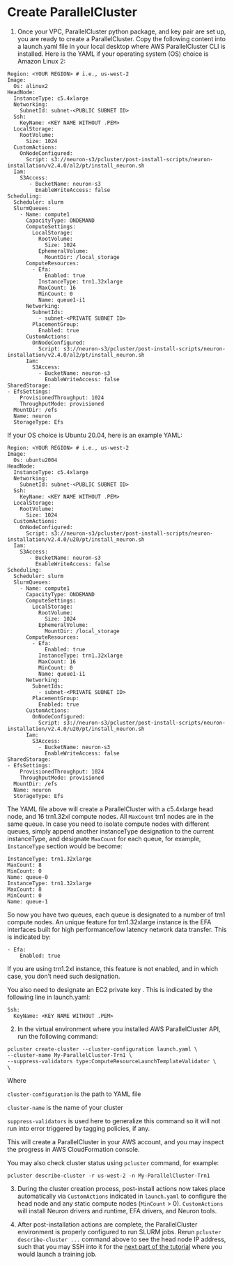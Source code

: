 # Create ParallelCluster

1. Once your VPC, ParallelCluster python package, and key pair are set up, you are ready to create a ParallelCluster. Copy the following content into a launch.yaml file in your local desktop where AWS ParallelCluster CLI is installed. Here is the YAML if your operating system (OS) choice is Amazon Linux 2:

```
Region: <YOUR REGION> # i.e., us-west-2
Image:
  Os: alinux2
HeadNode:
  InstanceType: c5.4xlarge
  Networking:
    SubnetId: subnet-<PUBLIC SUBNET ID>
  Ssh:
    KeyName: <KEY NAME WITHOUT .PEM>
  LocalStorage:
    RootVolume:
      Size: 1024
  CustomActions:
    OnNodeConfigured:
      Script: s3://neuron-s3/pcluster/post-install-scripts/neuron-installation/v2.4.0/al2/pt/install_neuron.sh
  Iam:
    S3Access:
       - BucketName: neuron-s3
         EnableWriteAccess: false
Scheduling:
  Scheduler: slurm
  SlurmQueues:
    - Name: compute1
      CapacityType: ONDEMAND
      ComputeSettings:
        LocalStorage:
          RootVolume:
            Size: 1024
          EphemeralVolume:
            MountDir: /local_storage
      ComputeResources:
        - Efa:
            Enabled: true
          InstanceType: trn1.32xlarge
          MaxCount: 16
          MinCount: 0
          Name: queue1-i1
      Networking:
        SubnetIds:
          - subnet-<PRIVATE SUBNET ID>
        PlacementGroup:
          Enabled: true
      CustomActions:
        OnNodeConfigured:
          Script: s3://neuron-s3/pcluster/post-install-scripts/neuron-installation/v2.4.0/al2/pt/install_neuron.sh
      Iam:
        S3Access:
          - BucketName: neuron-s3
            EnableWriteAccess: false
SharedStorage:
- EfsSettings:
    ProvisionedThroughput: 1024
    ThroughputMode: provisioned
  MountDir: /efs
  Name: neuron
  StorageType: Efs
  ```

If your OS choice is Ubuntu 20.04, here is an example YAML:

```
Region: <YOUR REGION> # i.e., us-west-2
Image:
  Os: ubuntu2004
HeadNode:
  InstanceType: c5.4xlarge
  Networking:
    SubnetId: subnet-<PUBLIC SUBNET ID>
  Ssh:
    KeyName: <KEY NAME WITHOUT .PEM>
  LocalStorage:
    RootVolume:
      Size: 1024
  CustomActions:
    OnNodeConfigured:
      Script: s3://neuron-s3/pcluster/post-install-scripts/neuron-installation/v2.4.0/u20/pt/install_neuron.sh
  Iam:
    S3Access:
       - BucketName: neuron-s3
         EnableWriteAccess: false
Scheduling:
  Scheduler: slurm
  SlurmQueues:
    - Name: compute1
      CapacityType: ONDEMAND
      ComputeSettings:
        LocalStorage:
          RootVolume:
            Size: 1024
          EphemeralVolume:
            MountDir: /local_storage
      ComputeResources:
        - Efa:
            Enabled: true
          InstanceType: trn1.32xlarge
          MaxCount: 16
          MinCount: 0
          Name: queue1-i1
      Networking:
        SubnetIds:
          - subnet-<PRIVATE SUBNET ID>
        PlacementGroup:
          Enabled: true
      CustomActions:
        OnNodeConfigured:
          Script: s3://neuron-s3/pcluster/post-install-scripts/neuron-installation/v2.4.0/u20/pt/install_neuron.sh
      Iam:
        S3Access:
          - BucketName: neuron-s3
            EnableWriteAccess: false
SharedStorage:
- EfsSettings:
    ProvisionedThroughput: 1024
    ThroughputMode: provisioned
  MountDir: /efs
  Name: neuron
  StorageType: Efs
  ```


The YAML file above will create a ParallelCluster with a c5.4xlarge head node, and 16 trn1.32xl compute nodes. All `MaxCount` trn1 nodes are in the same queue. In case you need to isolate compute nodes with different queues, simply append another instanceType designation to the current instanceType, and designate `MaxCount` for each queue, for example, `InstanceType` section would be become:

```
InstanceType: trn1.32xlarge
MaxCount: 8
MinCount: 0
Name: queue-0
InstanceType: trn1.32xlarge
MaxCount: 8
MinCount: 0
Name: queue-1
```

So now you have two queues, each queue is designated to a number of trn1 compute nodes. An unique feature for trn1.32xlarge instance is the EFA interfaces built for high performance/low latency network data transfer. This is indicated by:

```
- Efa:
    Enabled: true
```

If you are using trn1.2xl instance, this feature is not enabled, and in which case, you don’t need such designation.

You also need to designate an EC2 private key . This is indicated by the following line in launch.yaml:

```
Ssh:
  KeyName: <KEY NAME WITHOUT .PEM>
```

2. In the virtual environment where you installed AWS ParallelCluster API, run the following command:

```
pcluster create-cluster --cluster-configuration launch.yaml \
--cluster-name My-ParallelCluster-Trn1 \
--suppress-validators type:ComputeResourceLaunchTemplateValidator \
\
```
Where

`cluster-configuration` is the path to YAML file

`cluster-name` is the name of your cluster

`suppress-validators` is used here to generalize this command so it will not run into error triggered by tagging policies, if any.

This will create a ParallelCluster in your AWS account, and you may inspect the progress in AWS CloudFormation console. 

You may also check cluster status using `pcluster` command, for example: 

`pcluster describe-cluster -r us-west-2 -n My-ParallelCluster-Trn1`

3. During the cluster creation process, post-install actions now takes place automatically via `CustomActions` indicated in `launch.yaml` to configure the head node and any static compute nodes (`MinCount` > 0). `CustomActions` will install Neuron drivers and runtime, EFA drivers, and Neuron tools. 

4. After post-installation actions are complete, the ParallelCluster environment is properly configured to run SLURM jobs. Rerun `pcluster describe-cluster ...` command above to see the head node IP address, such that you may SSH into it for the [next part of the tutorial](../jobs/dp-bert-launch-job.md) where you would launch a training job.